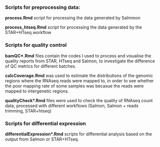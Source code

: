 ### Scripts for preprocessing data:

__process.Rmd__  script for processing the data generated by Salmmon

__process_htseq.Rmd__ script for processing the data generated by the STAR+HTseq workflow

### Scripts for quality control

__bamQC*.Rmd__ files contain the codes I used to process and visualise the quality reports from STAR, HTseq and Salmon, to investigate the difference of QC metrics for different batches.   

__calcCoverage.Rmd__ was used to estimate the distributions of the genomic regions where the RNAseq reads were mapped to, in order to see whether the poor mapping rate of some samples was becasue the reads were mapped to intergenetic regions.   

__qualityCheck*.Rmd__ files were used to check the quality of RNAseq count data, processed with different workflows (Salmon, Salmon + reads trimming, STAR+htseq)


### Scripts for differential expression

__differentialExpression*.Rmd__ scripts for differential analysis based on the output from Salmon or STAR+HTseq.





